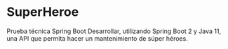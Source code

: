 # SuperHeroe
Prueba técnica Spring Boot Desarrollar, utilizando Spring Boot 2 y Java 11, una API que permita hacer un mantenimiento de súper héroes. 
